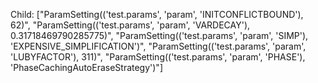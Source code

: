 Child: ["ParamSetting(('test.params', 'param', 'INITCONFLICTBOUND'), 62)", "ParamSetting(('test.params', 'param', 'VARDECAY'), 0.31718469790285775)", "ParamSetting(('test.params', 'param', 'SIMP'), 'EXPENSIVE_SIMPLIFICATION')", "ParamSetting(('test.params', 'param', 'LUBYFACTOR'), 311)", "ParamSetting(('test.params', 'param', 'PHASE'), 'PhaseCachingAutoEraseStrategy')"]